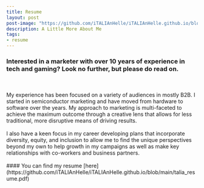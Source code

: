 ```yaml
---
title: Resume
layout: post
post-image: "https://github.com/iTALIAnHelle/iTALIAnHelle.github.io/blob/main/talia.jpg"
description: A Little More About Me
tags:
- resume
---
```

### Interested in a marketer with over 10 years of experience in tech and gaming? Look no further, but please do read on.
<br>
<br>
My experience has been focused on a variety of audiences in mostly B2B. I started in semiconductor marketing and have moved from hardware to software over the years. My approach to marketing is multi-faceted to achieve the maximum outcome through a creative lens that allows for less traditional, more disruptive means of driving results. 
<br>
<br>
I also have a keen focus in my career developing plans that incorporate diversity, equity, and inclusion to allow me to find the unique perspectives beyond my own to help growth in my campaigns as well as make key relationships with co-workers and business partners.
<br>
<br>
#### You can find my resume [here](https://github.com/iTALIAnHelle/iTALIAnHelle.github.io/blob/main/talia_resume.pdf)
